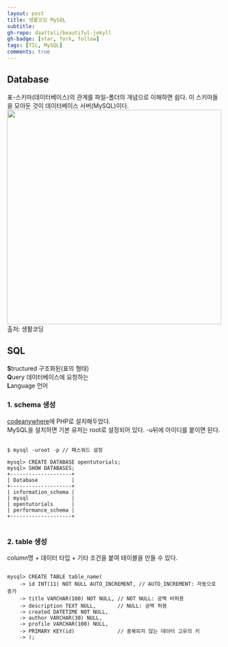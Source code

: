 ```yaml
---
layout: post
title: 생활코딩 MySQL
subtitle: 
gh-repo: daattali/beautiful-jekyll
gh-badge: [star, fork, follow]
tags: [TIL, MySQL]
comments: true
---
```


## Database
표-스키마(데이터베이스)의 관계를 파일-폴더의 개념으로 이해하면 쉽다. 이 스키마들을 모아둔 것이 데이터베이스 서버(MySQL)이다.
<img src='https://user-images.githubusercontent.com/40853572/105352298-0f03eb00-5c31-11eb-9cd2-59b0dbaa755b.png' width='500'>
출처: 생활코딩

## SQL
**S**tructured 구조화된(표의 형태)  
**Q**uery  데이터베이스에 요청하는  
**L**anguage 언어

### 1. schema 생성
[codeanywhere](https://codeanywhere.com/)에 PHP로 설치해두었다.  
MySQL을 설치하면 기본 유저는 root로 설정되어 있다. -u뒤에 아이디를 붙이면 된다. 
<pre>
<code>
$ mysql -uroot -p // 패스워드 설정

mysql> CREATE DATABASE opentutorials;
mysql> SHOW DATABASES;
+--------------------+
| Database           |
+--------------------+
| information_schema |
| mysql              |
| opentutorials      |
| performance_schema |
+--------------------+
</code>
</pre>

### 2. table 생성
column명 + 데이터 타입 + 기타 조건을 붙여 테이블을 만들 수 있다.
<pre>
<code>
mysql> CREATE TABLE table_name(
    -> id INT(11) NOT NULL AUTO_INCREMENT, // AUTO_INCREMENT: 자동으로 증가
    -> title VARCHAR(100) NOT NULL, // NOT NULL: 공백 비허용
    -> description TEXT NULL,       // NULL: 공백 허용
    -> created DATETIME NOT NULL,
    -> author VARCHAR(30) NULL,
    -> profile VARCHAR(100) NULL,
    -> PRIMARY KEY(id)              // 중복되지 않는 데이터 고유의 키
    -> );
</code>
</pre>